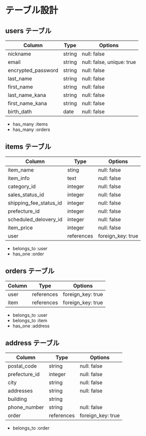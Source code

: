 # テーブル設計

## users テーブル

| Column                 | Type    | Options                   |
| ---------------------- | ------- | ------------------------- |
| nickname               | string  | null: false               |
| email                  | string  | null: false, unique: true |
| encrypted_password     | string  | null: false               |
| last_name              | string  | null: false               |
| first_name             | string  | null: false               |
| last_name_kana         | string  | null: false               |
| first_name_kana        | string  | null: false               |
| birth_dath             | date    | null: false               |


- has_many :items
- has_many :orders

## items テーブル

| Column                      | Type       | Options           |
| ----------------------------| ---------- | ----------------- |
| item_name                   | sting      | null: false       |
| item_info                   | text       | null: false       |
| category_id                 | integer    | null: false       |
| sales_status_id             | integer    | null: false       |
| shipping_fee_status_id      | integer    | null: false       |
| prefecture_id               | integer    | null: false       |
| scheduled_delovery_id       | integer    | null: false       |
| item_price                  | integer    | null: false       |
| user                        | references | foreign_key: true |


- belongs_to :user
- has_one :order


## orders テーブル

| Column           | Type       | Options           |
| ---------------- | ---------- | ----------------- |
| user             | references | foreign_key: true |
| item             | references | foreign_key: true |


- belongs_to :user
- belongs_to :item
- has_one :address


## address テーブル

| Column           | Type       | Options           |
| ---------------- | ---------- | ----------------- |
| postal_code      | string     | null: false       |
| prefecture_id    | integer    | null: false       |
| city             | string     | null: false       |
| addresses        | string     | null: false       |
| building         | string     |                   |
| phone_number     | string     | null: false       |
| order            | references | foreign_key: true |

- belongs_to :order
